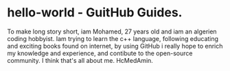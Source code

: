 # hello-world - GuitHub Guides.

To make long story short, iam Mohamed, 27 years old and iam an algerien coding hobbyist.
Iam trying to learn the c++ language, following educating and exciting books found on internet,
by using GitHub i really hope to enrich my knowledge and experience, and contibute to the open-source community.
I think that's all about me.
HcMedAmin.
